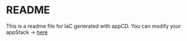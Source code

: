 # README
This is a readme file for IaC generated with appCD.
You can modify your appStack -> [here](http://cloud.stackgen.com/appstacks/9099c743-8366-4866-86ec-cd14ee82e4d7)
